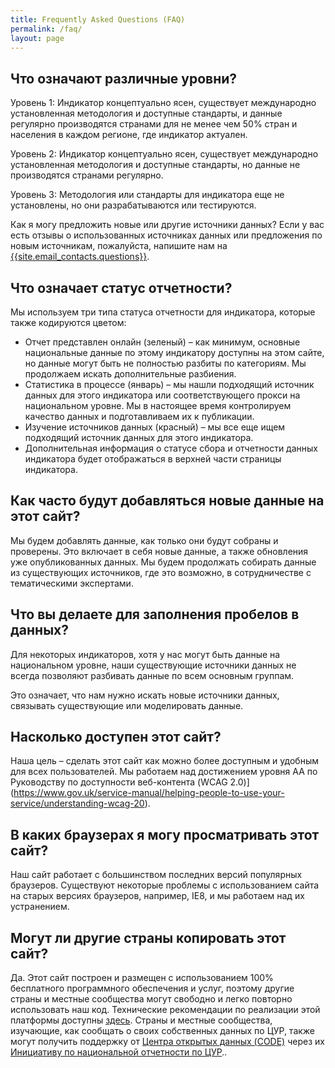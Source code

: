 ```yaml
---
title: Frequently Asked Questions (FAQ)
permalink: /faq/
layout: page
---
```


## Что означают различные уровни?

Уровень 1: Индикатор концептуально ясен, существует международно установленная методология и доступные стандарты, и данные регулярно производятся странами для не менее чем 50% стран и населения в каждом регионе, где индикатор актуален.

Уровень 2: Индикатор концептуально ясен, существует международно установленная методология и доступные стандарты, но данные не производятся странами регулярно.

Уровень 3: Методология или стандарты для индикатора еще не установлены, но они разрабатываются или тестируются.

Как я могу предложить новые или другие источники данных?
Если у вас есть отзывы о использованных источниках данных или предложения по новым источникам, пожалуйста, напишите нам на <a href="mailto:{{site.email_contacts.questions}}">{{site.email_contacts.questions}}</a>.

## Что означает статус отчетности?
Мы используем три типа статуса отчетности для индикатора, которые также кодируются цветом:

* Отчет представлен онлайн (зеленый) – как минимум, основные национальные данные по этому индикатору доступны на этом сайте, но данные могут быть не полностью разбиты по категориям. Мы продолжаем искать дополнительные разбиения.
* Статистика в процессе (январь) – мы нашли подходящий источник данных для этого индикатора или соответствующего прокси на национальном уровне. Мы в настоящее время контролируем качество данных и подготавливаем их к публикации.
* Изучение источников данных (красный) – мы все еще ищем подходящий источник данных для этого индикатора.
* Дополнительная информация о статусе сбора и отчетности данных индикатора будет отображаться в верхней части страницы индикатора.

## Как часто будут добавляться новые данные на этот сайт?
Мы будем добавлять данные, как только они будут собраны и проверены. Это включает в себя новые данные, а также обновления уже опубликованных данных. Мы будем продолжать собирать данные из существующих источников, где это возможно, в сотрудничестве с тематическими экспертами.

## Что вы делаете для заполнения пробелов в данных?
Для некоторых индикаторов, хотя у нас могут быть данные на национальном уровне, наши существующие источники данных не всегда позволяют разбивать данные по всем основным группам.

Это означает, что нам нужно искать новые источники данных, связывать существующие или моделировать данные.

## Насколько доступен этот сайт?
Наша цель – сделать этот сайт как можно более доступным и удобным для всех пользователей. Мы работаем над достижением уровня AA по Руководству по доступности веб-контента (WCAG 2.0)](https://www.gov.uk/service-manual/helping-people-to-use-your-service/understanding-wcag-20).

## В каких браузерах я могу просматривать этот сайт?
Наш сайт работает с большинством последних версий популярных браузеров. Существуют некоторые проблемы с использованием сайта на старых версиях браузеров, например, IE8, и мы работаем над их устранением.

## Могут ли другие страны копировать этот сайт?
Да. Этот сайт построен и размещен с использованием 100% бесплатного программного обеспечения и услуг, поэтому другие страны и местные сообщества могут свободно и легко повторно использовать наш код. Технические рекомендации по реализации этой платформы доступны [здесь](https://open-sdg.readthedocs.io). Страны и местные сообщества, изучающие, как сообщать о своих собственных данных по ЦУР, также могут получить поддержку от [Центра открытых данных (CODE)](http://www.opendataenterprise.org/)  через их [Инициативу по национальной отчетности по ЦУР](https://www.sdgreporting.org/)..
